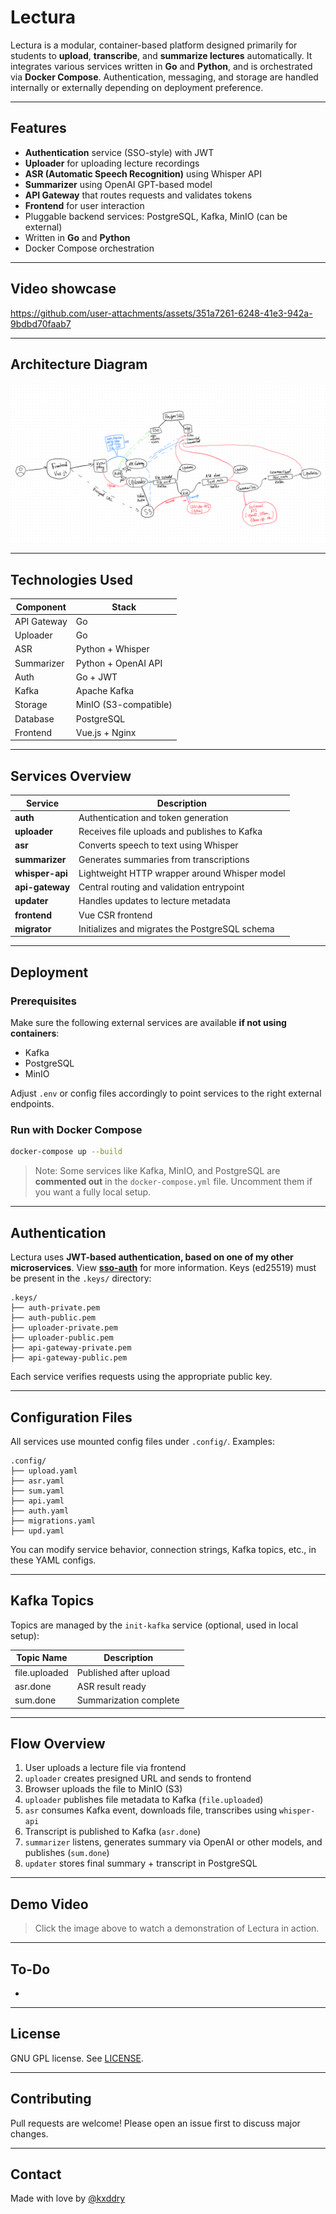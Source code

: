 # Lectura

Lectura is a modular, container-based platform designed primarily for students to **upload**, **transcribe**, and **summarize lectures** automatically. It integrates various services written in **Go** and **Python**, and is orchestrated via **Docker Compose**. Authentication, messaging, and storage are handled internally or externally depending on deployment preference.

---

## Features

- **Authentication** service (SSO-style) with JWT
- **Uploader** for uploading lecture recordings
- **ASR (Automatic Speech Recognition)** using Whisper API
- **Summarizer** using OpenAI GPT-based model
- **API Gateway** that routes requests and validates tokens
- **Frontend** for user interaction
- Pluggable backend services: PostgreSQL, Kafka, MinIO (can be external)
- Written in **Go** and **Python**
- Docker Compose orchestration

---

## Video showcase

https://github.com/user-attachments/assets/351a7261-6248-41e3-942a-9bdbd70faab7


---

## Architecture Diagram

![Architecture](./readme/image.png)


---

## Technologies Used

| Component   | Stack                 |
| ----------- | --------------------- |
| API Gateway | Go                    |
| Uploader    | Go                    |
| ASR         | Python + Whisper      |
| Summarizer  | Python + OpenAI API   |
| Auth        | Go + JWT              |
| Kafka       | Apache Kafka          |
| Storage     | MinIO (S3-compatible) |
| Database    | PostgreSQL            |
| Frontend    | Vue.js + Nginx        |

---

## Services Overview

| Service         | Description                                    |
| --------------- | ---------------------------------------------- |
| **auth**        | Authentication and token generation            |
| **uploader**    | Receives file uploads and publishes to Kafka   |
| **asr**         | Converts speech to text using Whisper          |
| **summarizer**  | Generates summaries from transcriptions        |
| **whisper-api** | Lightweight HTTP wrapper around Whisper model  |
| **api-gateway** | Central routing and validation entrypoint      |
| **updater**     | Handles updates to lecture metadata            |
| **frontend**    | Vue CSR frontend               |
| **migrator**    | Initializes and migrates the PostgreSQL schema |

---

## Deployment

### Prerequisites

Make sure the following external services are available **if not using containers**:

- Kafka
- PostgreSQL
- MinIO

Adjust `.env` or config files accordingly to point services to the right external endpoints.

### Run with Docker Compose

```bash
docker-compose up --build
```

> Note: Some services like Kafka, MinIO, and PostgreSQL are **commented out** in the `docker-compose.yml` file. Uncomment them if you want a fully local setup.

---

## Authentication

Lectura uses **JWT-based authentication, based on one of my other microservices**. View **[sso-auth](https://github.com/kxddry/sso-auth)** for more information. Keys (ed25519) must be present in the `.keys/` directory:

```
.keys/
├── auth-private.pem
├── auth-public.pem
├── uploader-private.pem
├── uploader-public.pem
├── api-gateway-private.pem
├── api-gateway-public.pem
```

Each service verifies requests using the appropriate public key.

---

## Configuration Files

All services use mounted config files under `.config/`. Examples:

```
.config/
├── upload.yaml
├── asr.yaml
├── sum.yaml
├── api.yaml
├── auth.yaml
├── migrations.yaml
├── upd.yaml
```

You can modify service behavior, connection strings, Kafka topics, etc., in these YAML configs.

---

## Kafka Topics

Topics are managed by the `init-kafka` service (optional, used in local setup):

| Topic Name    | Description            |
| ------------- | ---------------------- |
| file.uploaded | Published after upload |
| asr.done      | ASR result ready       |
| sum.done      | Summarization complete |

---

## Flow Overview

1. User uploads a lecture file via frontend
2. `uploader` creates presigned URL and sends to frontend
3. Browser uploads the file to MinIO (S3)
4. `uploader` publishes file metadata to Kafka (`file.uploaded`)
5. `asr` consumes Kafka event, downloads file, transcribes using `whisper-api`
6. Transcript is published to Kafka (`asr.done`)
7. `summarizer` listens, generates summary via OpenAI or other models, and publishes (`sum.done`)
8. `updater` stores final summary + transcript in PostgreSQL

---

## Demo Video



> Click the image above to watch a demonstration of Lectura in action.

---

## To-Do

- 

---

## License

GNU GPL license. See [LICENSE](./LICENSE).

---

## Contributing

Pull requests are welcome! Please open an issue first to discuss major changes.

---

## Contact

Made with️ love by [@kxddry](https://github.com/kxddry)

